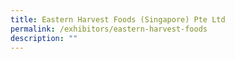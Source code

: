 ```yaml
---
title: Eastern Harvest Foods (Singapore) Pte Ltd
permalink: /exhibitors/eastern-harvest-foods
description: ""
---
```


